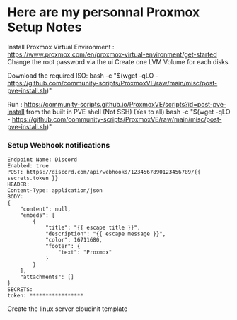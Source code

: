 # Here are my personnal Proxmox Setup Notes

Install Proxmox Virtual Environment : https://www.proxmox.com/en/proxmox-virtual-environment/get-started
Change the root password via the ui
Create one LVM Volume for each disks

Download the required ISO:
bash -c "$(wget -qLO - https://github.com/community-scripts/ProxmoxVE/raw/main/misc/post-pve-install.sh)"

Run : https://community-scripts.github.io/ProxmoxVE/scripts?id=post-pve-install from the built in PVE shell (Not SSH) (Yes to all)
bash -c "$(wget -qLO - https://github.com/community-scripts/ProxmoxVE/raw/main/misc/post-pve-install.sh)"

### Setup Webhook notifications

```
Endpoint Name: Discord
Enabled: true
POST: https://discord.com/api/webhooks/1234567890123456789/{{ secrets.token }}
HEADER:
Content-Type: application/json
BODY: 
{
    "content": null,
    "embeds": [
        {
            "title": "{{ escape title }}",
            "description": "{{ escape message }}",
            "color": 16711680,
            "footer": {
                "text": "Proxmox"
            }
        }
    ],
    "attachments": []
}
SECRETS: 
token: *****************
```

Create the linux server cloudinit template
